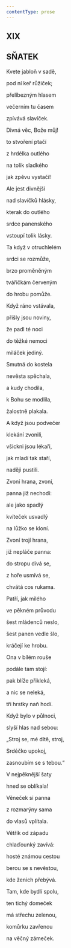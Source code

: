 ```yaml
---
contentType: prose
---
```


## XIX  

## SŇATEK

Kvete jabloň v sadě,  

pod ní keř růžiček;

přelíbezným hlasem

večerním tu časem

zpívává slavíček.

Divná věc, Bože můj!

to stvoření ptačí

z hrdélka outlého

na tolik sladkého

jak zpěvu vystačí!

Ale jest divnější

nad slavíčků hlásky,

kterak do outlého

srdce panenského

vstoupí tolik lásky.

Ta když v otruchlelém

srdci se rozmůže,

brzo proměněným

tvářičkám červeným

do hrobu pomůže.

Když ráno vstávala,

přišly jsou noviny,

že padl té noci

do těžké nemoci

miláček jediný.

Smutná do kostela

nevěsta spěchala,

a kudy chodila,

k Bohu se modlila,

žalostně plakala.

A když jsou podvečer

klekání zvonili,

všickni jsou lékaři,

jak mladí tak staří,

naději pustili.

Zvoní hrana, zvoní,

panna již nechodí:

ale jako spadlý

kvíteček usvadlý

na lůžko se kloní.

Zvoní trojí hrana,

již nepláče panna:

do stropu dívá se,

z hoře usmívá se,

chvátá cos rukama.

Patří, jak milého

ve pěkném průvodu

šest mládenců neslo,

šest panen vedle šlo,

kráčejí ke hrobu.

Ona v bílém rouše

podále tam stojí:

pak blíže přikleká,

a nic se neleká,

tři hrstky naň hodí.

Když bylo v půlnoci,

slyší hlas nad sebou:

„Stroj se, mé dítě, stroj,

Srdéčko upokoj,

zasnoubím se s tebou.“

V nejpěknější šaty

hned se oblíkala!

Věneček si panna

z rozmarýny sama

do vlasů vplítala.

Větřík od západu

chlaďounký zavívá:

hosté známou cestou

berou se s nevěstou,

kde ženich přebývá.

Tam, kde bydlí spolu,

ten tichý domeček

má střechu zelenou,

komůrku zavřenou

na věčný zámeček.
